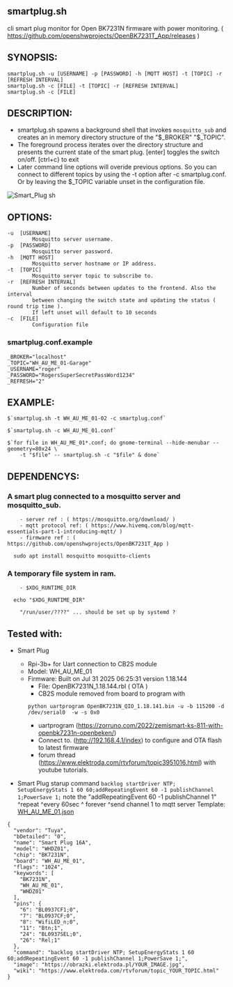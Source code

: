 ## smartplug.sh
  cli smart plug monitor for Open BK7231N firmware with power monitoring. ( https://github.com/openshwprojects/OpenBK7231T_App/releases )

## SYNOPSIS:
    smartplug.sh -u [USERNAME] -p [PASSWORD] -h [MQTT HOST] -t [TOPIC] -r [REFRESH INTERVAL]
    smartplug.sh -c [FILE] -t [TOPIC] -r [REFRESH INTERVAL]
    smartplug.sh -c [FILE]

## DESCRIPTION:

- smartplug.sh spawns a background shell that invokes `mosquitto_sub` and creates an in memory directory structure of the "$_BROKER" "$_TOPIC".
- The foreground process iterates over the directory structure and presents the current state of the smart plug. [enter] toggles the switch on/off. [ctrl+c} to exit
- Later command line options will overide previous options. So you can connect to different topics by using the -t option after -c smartplug.conf. Or by leaving the $_TOPIC variable unset in the configuration file.

<img alt="Smart_Plug sh" src="https://github.com/user-attachments/assets/f712cab1-9abd-4ee3-904c-1e7e95b2315e" />

## OPTIONS:

    -u  [USERNAME]
            Mosquitto server username.
    -p  [PASSWORD]
            Mosquitto server password.
    -h  [MQTT HOST]
            Mosquitto server hostname or IP address.
    -t  [TOPIC]
            Mosquitto server topic to subscribe to.
    -r  [REFRESH INTERVAL]
            Number of seconds between updates to the frontend. Also the interval
            between changing the switch state and updating the status ( round trip time ).
            If left unset will default to 10 seconds
    -c  [FILE]
            Configuration file

### smartplug.conf.example

```
_BROKER="localhost"
_TOPIC="WH_AU_ME_01-Garage"
_USERNAME="roger"
_PASSWORD="RogersSuperSecretPassWord1234"
_REFRESH="2"
```

## EXAMPLE:

    $`smartplug.sh -t WH_AU_ME_01-02 -c smartplug.conf`

    $`smartplug.sh -c WH_AU_ME_01.conf`

    $`for file in WH_AU_ME_01*.conf; do gnome-terminal --hide-menubar --geometry=80x24 \
        -t "$file" -- smartplug.sh -c "$file" & done`

## DEPENDENCYS:

### A smart plug connected to a mosquitto server and mosquitto_sub.

        - server ref : ( https://mosquitto.org/download/ )
        - mqtt protocol ref: ( https://www.hivemq.com/blog/mqtt-essentials-part-1-introducing-mqtt/ )
        - firmware ref : ( https://github.com/openshwprojects/OpenBK7231T_App )
```
  sudo apt install mosquitto mosquitto-clients
```

### A temporary file system in ram.

        - $XDG_RUNTIME_DIR
```
  echo "$XDG_RUNTIME_DIR"
```
        "/run/user/????" ... should be set up by systemd ?

## Tested with:

- Smart Plug
    - Rpi-3b+ for Uart connection to CB2S module 
    - Model: WH_AU_ME_01
    - Firmware: Built on Jul 31 2025 06:25:31 version 1.18.144
        - File: OpenBK7231N_1.18.144.rbl ( OTA )
        - CB2S module removed from board to program with
        ```
        python uartprogram OpenBK7231N_QIO_1.18.141.bin -u -b 115200 -d /dev/serial0  -w -s 0x0
        ```
        - uartprogram (https://zorruno.com/2022/zemismart-ks-811-with-openbk7231n-openbeken/)
        - Connect to. (http://192.168.4.1/index) to configure and OTA flash to latest firmware 
        - forum thread (https://www.elektroda.com/rtvforum/topic3951016.html) with youtube tutorials.

- Smart Plug starup command
    `backlog startDriver NTP; SetupEnergyStats 1 60 60;addRepeatingEvent 60 -1 publishChannel 1;PowerSave 1;`
    note the "addRepeatingEvent 60               -1         publishChannel 1"
                ^repeat         ^every 60sec    ^ forever       ^send channel 1 to mqtt server
  Template:
[WH_AU_ME_01.json](https://github.com/user-attachments/files/21564964/WH_AU_ME_01.json)
```
{
  "vendor": "Tuya",
  "bDetailed": "0",
  "name": "Smart Plug 16A",
  "model": "WHDZ01",
  "chip": "BK7231N",
  "board": "WH_AU_ME_01",
  "flags": "1024",
  "keywords": [
    "BK7231N",
    "WH_AU_ME_01",
    "WHDZ01"
  ],
  "pins": {
    "6": "BL0937CF1;0",
    "7": "BL0937CF;0",
    "8": "WifiLED_n;0",
    "11": "Btn;1",
    "24": "BL0937SEL;0",
    "26": "Rel;1"
  },
  "command": "backlog startDriver NTP; SetupEnergyStats 1 60 60;addRepeatingEvent 60 -1 publishChannel 1;PowerSave 1;",
  "image": "https://obrazki.elektroda.pl/YOUR_IMAGE.jpg",
  "wiki": "https://www.elektroda.com/rtvforum/topic_YOUR_TOPIC.html"
}
```

